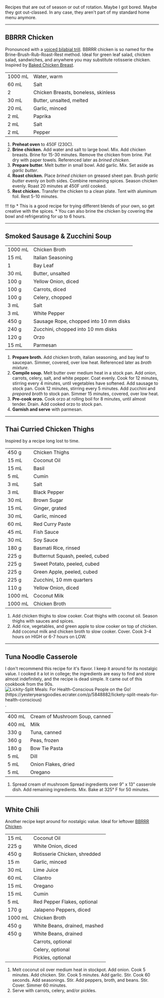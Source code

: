 
Recipes that are out of season or out of rotation. Maybe I got bored. Maybe they got out-classed. In any case, they aren't part of my standard home menu anymore.


---

## BBRRR Chicken

Pronounced with a [voiced bilabial trill](https://www.youtube.com/watch?v=0uGL-k_DyDY). BBRRR chicken is so named for the Brine-Brush-Rub-Roast-Rest method. Ideal for green leaf salad, chicken salad, sandwiches, and anywhere you may substitute rotisserie chicken.  Inspired by [Baked Chicken Breast](https://www.gimmesomeoven.com/baked-chicken-breast/).

|||
|:--|:--|
| 1000 mL | Water, warm
| 60 mL   | Salt
| 2       | Chicken Breasts, boneless, skinless
| 30 mL   | Butter, unsalted, melted
| 20 mL   | Garlic, minced
| 2 mL    | Paprika
| 2 mL    | Salt
| 2 mL    | Pepper

1. **Preheat oven** to 450F (230C).
2. **Brine chicken.** Add water and salt to large bowl. Mix. Add chicken breasts. Brine for 15-30 minutes. Remove the chicken from brine. Pat dry with paper towels. Referenced later as *brined chicken*.
3. **Prepare butter.** Melt butter in small bowl. Add garlic. Mix. Set aside as *garlic butter*.
4. **Roast chicken.** Place *brined chicken* on greased sheet pan. Brush *garlic butter* evenly on both sides. Combine remaining spices. Season chicken evenly. Roast 20 minutes at 450F until cooked.
5. **Rest chicken.** Transfer the chicken to a clean plate. Tent with aluminum foil. Rest 5-10 minutes.

!!! tip
    * This is a good recipe for trying different blends of your own, so get creative with the spices.
    * You can also brine the chicken by covering the bowl and refrigerating for up to 6 hours.


---

## Smoked Sausage & Zucchini Soup

|||
|:--|:--|
| 1000 mL | Chicken Broth
| 15 mL | Italian Seasoning
| 1     | Bay Leaf
| 30 mL | Butter, unsalted
| 100 g | Yellow Onion, diced
| 100 g | Carrots, diced
| 100 g | Celery, chopped
| 3 mL  | Salt
| 3 mL  | White Pepper
| 450 g | Sausage Rope, chopped into 10 mm disks
| 240 g | Zucchini, chopped into 10 mm disks
| 120 g | Orzo
| 15 mL | Parmesan


1. **Prepare broth.** Add chicken broth, italian seasoning, and bay leaf to saucepan. Simmer, covered, over low heat. Referenced later as *broth mixture*.
2. **Compile soup.** Melt butter over medium heat in a stock pan. Add onion, carrots, celery, salt, and white pepper. Coat evenly. Cook for 12 minutes, stirring every 4 minutes, until vegetables have softened. Add sausage to stock pan. Cook 12 minutes, stirring every 5 minutes. Add zucchini and *prepared broth* to stock pan. Simmer 15 minutes, covered, over low heat.
3. **Pre-cook orzo.** Cook orzo at rolling boil for 8 minutes, until almost tender. Drain. Add cooked orzo to stock pan.
4. **Garnish and serve** with parmesan.

---

## Thai Curried Chicken Thighs

Inspired by a recipe long lost to time.

|||
|:--|:--|
| 450 g   | Chicken Thighs
| 15 mL   | Coconut Oil
| 15 mL   | Basil
| 5 mL    | Cumin
| 3 mL    | Salt
| 3 mL    | Black Pepper
| 30 mL   | Brown Sugar
| 15 mL   | Ginger, grated
| 30 mL   | Garlic, minced
| 60 mL   | Red Curry Paste
| 45 mL   | Fish Sauce
| 30 mL   | Soy Sauce
| 180 g   | Basmati Rice, rinsed
| 225 g   | Butternut Squash, peeled, cubed
| 225 g   | Sweet Potato, peeled, cubed
| 225 g   | Green Apple, peeled, cubed
| 225 g   | Zucchini, 10 mm quarters
| 110 g   | Yellow Onion, diced
| 1000 mL | Coconut Milk
| 1000 mL | Chicken Broth

1. Add chicken thighs to slow cooker. Coat thighs with coconut oil. Season thighs with sauces and spices.
2. Add rice, vegetables, and green apple to slow cooker on top of chicken. Add coconut milk and chicken broth to slow cooker. Cover. Cook 3-4 hours on HIGH or 6-7 hours on LOW.


---

## Tuna Noodle Casserole

I don't recommend this recipe for it's flavor. I keep it around for its nostalgic value. I cooked it a lot in college; the ingredients are easy to find and store almost indefinitely, and the recipe is dead simple. It came out of this cookbook from the 90s. ![*Lickity-Split Meals: For Health-Conscious People on the Go!* (https://yesteryearsgoodies.ecrater.com/p/5848882/lickety-split-meals-for-health-conscious)](http://s.ecrater.com/stores/4619/4aefdfa7c4639_4619b.jpg).

|||
|:--|:--|
| 400 mL | Cream of Mushroom Soup, canned
| 400 mL | Milk
| 330 g  | Tuna, canned
| 360 g  | Peas, frozen
| 180 g  | Bow Tie Pasta
| 5 mL   | Dill
| 5 mL   | Onion Flakes, dried
| 5 mL   | Oregano


1. Spread cream of mushroom Spread ingredients over 9" x 13" casserole dish. Add remaining ingredients. Mix. Bake at 325° F for 50 minutes.


---

## White Chili

Another recipe kept around for nostalgic value. Ideal for leftover [BBRRR Chicken](archive.md#bbrrr-chicken).

|||
|:--|:--|
| 15 mL   | Coconut Oil
| 225 g   | White Onion, diced
| 450 g   | Rotisserie Chicken, shredded
| 15 m    | Garlic, minced
| 30 mL   | Lime Juice
| 60 mL   | Cilantro
| 15 mL   | Oregano
| 15 mL   | Cumin
| 5 mL    | Red Pepper Flakes, optional
| 170 g   | Jalapeno Peppers, diced
| 1000 mL | Chicken Broth
| 450 g   | White Beans, drained, mashed
| 450 g   | White Beans, drained
|         | Carrots, optional
|         | Celery, optional
|         | Pickles, optional

1. Melt coconut oil over medium heat in stockpot. Add onion. Cook 5 minutes. Add chicken. Stir. Cook 5 minutes. Add garlic. Stir. Cook 60 seconds. Add seasonings. Stir. Add peppers, broth, and beans. Stir. Cover. Simmer 60 minutes.
2. Serve with carrots, celery, and/or pickles.
